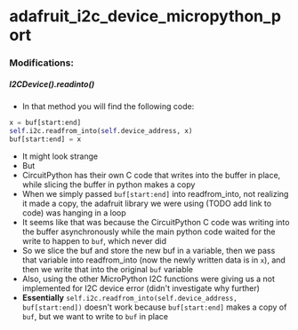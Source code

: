 # adafruit_i2c_device_micropython_port

### Modifications:

##### I2CDevice().readinto()
- In that method you will find the following code:
```python
x = buf[start:end]
self.i2c.readfrom_into(self.device_address, x)
buf[start:end] = x
```
- It might look strange
- But
- CircuitPython has their own C code that writes into the buffer in place, while slicing the buffer in python makes a copy
- When we simply passed `buf[start:end]` into readfrom_into, not realizing it made a copy, the adafruit library we were using (TODO add link to code) was hanging in a loop 
- It seems like that was because the CircuitPython C code was writing into the buffer asynchronously while the main python code waited for the write to happen to `buf`, which never did
- So we slice the buf and store the new buf in a variable, then we pass that variable into readfrom_into (now the newly written data is in `x`), and then we write that into the original `buf` variable
- Also, using the other MicroPython I2C functions were giving us a not implemented for I2C device error (didn't investigate why further)
- **Essentially** `self.i2c.readfrom_into(self.device_address, buf[start:end])` doesn't work because `buf[start:end]` makes a copy of `buf`, but we want to write to `buf` in place
